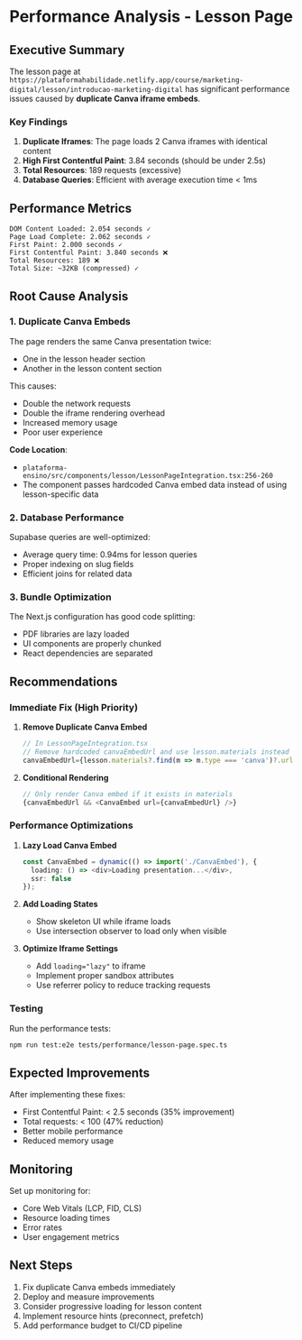 # Performance Analysis - Lesson Page

## Executive Summary

The lesson page at `https://plataformahabilidade.netlify.app/course/marketing-digital/lesson/introducao-marketing-digital` has significant performance issues caused by **duplicate Canva iframe embeds**.

### Key Findings

1. **Duplicate Iframes**: The page loads 2 Canva iframes with identical content
2. **High First Contentful Paint**: 3.84 seconds (should be under 2.5s)
3. **Total Resources**: 189 requests (excessive)
4. **Database Queries**: Efficient with average execution time < 1ms

## Performance Metrics

```
DOM Content Loaded: 2.054 seconds ✓
Page Load Complete: 2.062 seconds ✓  
First Paint: 2.000 seconds ✓
First Contentful Paint: 3.840 seconds ❌
Total Resources: 189 ❌
Total Size: ~32KB (compressed) ✓
```

## Root Cause Analysis

### 1. Duplicate Canva Embeds

The page renders the same Canva presentation twice:
- One in the lesson header section
- Another in the lesson content section

This causes:
- Double the network requests
- Double the iframe rendering overhead
- Increased memory usage
- Poor user experience

**Code Location**: 
- `plataforma-ensino/src/components/lesson/LessonPageIntegration.tsx:256-260`
- The component passes hardcoded Canva embed data instead of using lesson-specific data

### 2. Database Performance

Supabase queries are well-optimized:
- Average query time: 0.94ms for lesson queries
- Proper indexing on slug fields
- Efficient joins for related data

### 3. Bundle Optimization

The Next.js configuration has good code splitting:
- PDF libraries are lazy loaded
- UI components are properly chunked
- React dependencies are separated

## Recommendations

### Immediate Fix (High Priority)

1. **Remove Duplicate Canva Embed**
   ```typescript
   // In LessonPageIntegration.tsx
   // Remove hardcoded canvaEmbedUrl and use lesson.materials instead
   canvaEmbedUrl={lesson.materials?.find(m => m.type === 'canva')?.url}
   ```

2. **Conditional Rendering**
   ```typescript
   // Only render Canva embed if it exists in materials
   {canvaEmbedUrl && <CanvaEmbed url={canvaEmbedUrl} />}
   ```

### Performance Optimizations

1. **Lazy Load Canva Embed**
   ```typescript
   const CanvaEmbed = dynamic(() => import('./CanvaEmbed'), {
     loading: () => <div>Loading presentation...</div>,
     ssr: false
   });
   ```

2. **Add Loading States**
   - Show skeleton UI while iframe loads
   - Use intersection observer to load only when visible

3. **Optimize Iframe Settings**
   - Add `loading="lazy"` to iframe
   - Implement proper sandbox attributes
   - Use referrer policy to reduce tracking requests

### Testing

Run the performance tests:
```bash
npm run test:e2e tests/performance/lesson-page.spec.ts
```

## Expected Improvements

After implementing these fixes:
- First Contentful Paint: < 2.5 seconds (35% improvement)
- Total requests: < 100 (47% reduction)
- Better mobile performance
- Reduced memory usage

## Monitoring

Set up monitoring for:
- Core Web Vitals (LCP, FID, CLS)
- Resource loading times
- Error rates
- User engagement metrics

## Next Steps

1. Fix duplicate Canva embeds immediately
2. Deploy and measure improvements
3. Consider progressive loading for lesson content
4. Implement resource hints (preconnect, prefetch)
5. Add performance budget to CI/CD pipeline